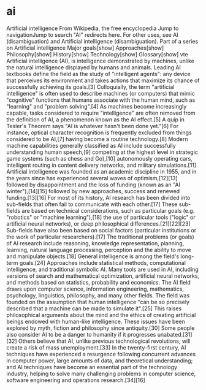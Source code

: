 # ai
Artificial intelligence From Wikipedia, the free encyclopedia Jump to navigationJump to search "AI" redirects here. For other uses, see AI (disambiguation) and Artificial intelligence (disambiguation). Part of a series on Artificial intelligence Major goals[show] Approaches[show] Philosophy[show] History[show] Technology[show] Glossary[show] vte Artificial intelligence (AI), is intelligence demonstrated by machines, unlike the natural intelligence displayed by humans and animals. Leading AI textbooks define the field as the study of "intelligent agents": any device that perceives its environment and takes actions that maximize its chance of successfully achieving its goals.[3] Colloquially, the term "artificial intelligence" is often used to describe machines (or computers) that mimic "cognitive" functions that humans associate with the human mind, such as "learning" and "problem solving".[4]  As machines become increasingly capable, tasks considered to require "intelligence" are often removed from the definition of AI, a phenomenon known as the AI effect.[5] A quip in Tesler's Theorem says "AI is whatever hasn't been done yet."[6] For instance, optical character recognition is frequently excluded from things considered to be AI,[7] having become a routine technology.[8] Modern machine capabilities generally classified as AI include successfully understanding human speech,[9] competing at the highest level in strategic game systems (such as chess and Go),[10] autonomously operating cars, intelligent routing in content delivery networks, and military simulations.[11]  Artificial intelligence was founded as an academic discipline in 1955, and in the years since has experienced several waves of optimism,[12][13] followed by disappointment and the loss of funding (known as an "AI winter"),[14][15] followed by new approaches, success and renewed funding.[13][16] For most of its history, AI research has been divided into sub-fields that often fail to communicate with each other.[17] These sub-fields are based on technical considerations, such as particular goals (e.g. "robotics" or "machine learning"),[18] the use of particular tools ("logic" or artificial neural networks), or deep philosophical differences.[21][22][23] Sub-fields have also been based on social factors (particular institutions or the work of particular researchers).[17]  The traditional problems (or goals) of AI research include reasoning, knowledge representation, planning, learning, natural language processing, perception and the ability to move and manipulate objects.[18] General intelligence is among the field's long-term goals.[24] Approaches include statistical methods, computational intelligence, and traditional symbolic AI. Many tools are used in AI, including versions of search and mathematical optimization, artificial neural networks, and methods based on statistics, probability and economics. The AI field draws upon computer science, information engineering, mathematics, psychology, linguistics, philosophy, and many other fields.  The field was founded on the assumption that human intelligence "can be so precisely described that a machine can be made to simulate it".[25] This raises philosophical arguments about the mind and the ethics of creating artificial beings endowed with human-like intelligence. These issues have been explored by myth, fiction and philosophy since antiquity.[30] Some people also consider AI to be a danger to humanity if it progresses unabated.[31][32] Others believe that AI, unlike previous technological revolutions, will create a risk of mass unemployment.[33]  In the twenty-first century, AI techniques have experienced a resurgence following concurrent advances in computer power, large amounts of data, and theoretical understanding; and AI techniques have become an essential part of the technology industry, helping to solve many challenging problems in computer science, software engineering and operations research.[34][16]

